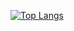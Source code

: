 [![Top Langs](https://github-readme-stats.vercel.app/api/top-langs/?username=Zekiah-A&layout=compact)](https://github.com/anuraghazra/github-readme-stats)


<!--
**Zekiah-A/Zekiah-A** is a ✨ _special_ ✨ repository because its `README.md` (this file) appears on your GitHub profile.

Here are some ideas to get you started:

- 🔭 I’m currently working on MHFPS
- 🌱 I’m currently learning C#
- 👯 I’m looking to collaborate on Nukkit-PM1E
- 🤔 I’m looking for help with MHFPS (Big Project)
- 💬 Ask me about Anything!
- 📫 How to reach me: Github
- 😄 Pronouns: ...
- ⚡ Fun fact: My bio is a lie
-->
